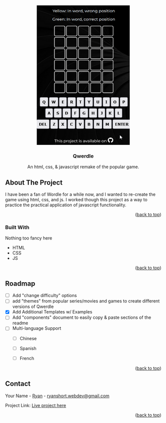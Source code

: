 <div id="top"></div>

<!-- PROJECT LOGO -->
<br />
<div align="center">
    <a href="https://qwerdle.netlify.app">
    <img src="https://github.com/RyanShort13110/qwerdle/blob/main/qwerdle.gif" alt="Logo" width="300" height="450">
    </a>
  <h3 align="center">Qwerdle</h3>

<p>An html, css, & javascript remake of the popular game.</p>
</div>



<!-- ABOUT THE PROJECT -->
## About The Project

<p>I have been a fan of Wordle for a while now, and I wanted to re-create the game using html, css, and js. I worked though this project as a way to practice the practical application of javascript functionality.</p>

<p align="right">(<a href="#top">back to top</a>)</p>



### Built With

Nothing too fancy here

* HTML
* CSS
* JS

<p align="right">(<a href="#top">back to top</a>)</p>


<!-- ROADMAP -->
## Roadmap

- [ ] Add "change difficulty" options
- [ ] add "themes" from popular series/movies and games to create different versions of Qwerdle
- [X] Add Additional Templates w/ Examples
- [ ] Add "components" document to easily copy & paste sections of the readme
- [ ] Multi-language Support
    - [ ] Chinese
    - [ ] Spanish
    - [ ] French


<p align="right">(<a href="#top">back to top</a>)</p>



<!-- CONTACT -->
## Contact

Your Name - [Ryan](www.linkedin.com/in/ryanshort-developer) - ryanshort.webdev@gmail.com

Project Link: [Live project here](https://qwerdle.netlify.app)

<p align="right">(<a href="#top">back to top</a>)</p>


